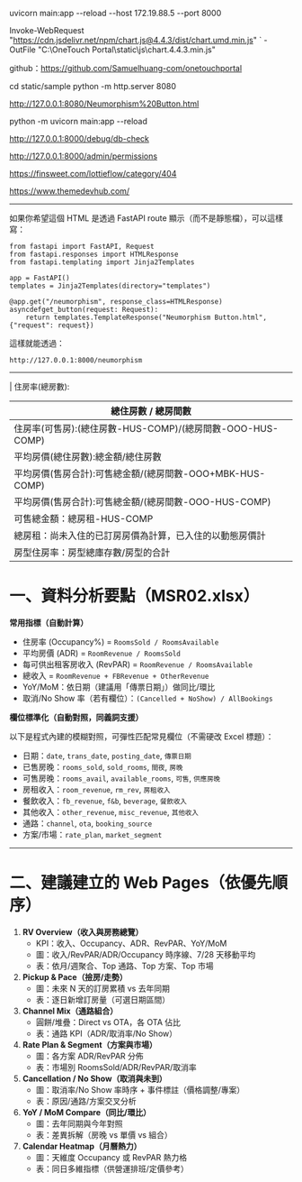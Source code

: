 uvicorn main:app --reload --host 172.19.88.5 --port 8000

Invoke-WebRequest "https://cdn.jsdelivr.net/npm/chart.js@4.4.3/dist/chart.umd.min.js" `
  -OutFile "C:\OneTouch Portal\static\js\chart.4.4.3.min.js"

github：https://github.com/Samuelhuang-com/onetouchportal

cd static/sample
python -m http.server 8080

http://127.0.0.1:8080/Neumorphism%20Button.html

python -m uvicorn main:app --reload

http://127.0.0.1:8000/debug/db-check

http://127.0.0.1:8000/admin/permissions

https://finsweet.com/lottieflow/category/404

https://www.themedevhub.com/


---

如果你希望這個 HTML 是透過 FastAPI route 顯示（而不是靜態檔），可以這樣寫：

<pre class="overflow-visible!" data-start="936" data-end="1326"><div class="contain-inline-size rounded-2xl relative bg-token-sidebar-surface-primary"><div class="sticky top-9"><div class="absolute end-0 bottom-0 flex h-9 items-center pe-2"><div class="bg-token-bg-elevated-secondary text-token-text-secondary flex items-center gap-4 rounded-sm px-2 font-sans text-xs"><span class="" data-state="closed"></span></div></div></div><div class="overflow-y-auto p-4" dir="ltr"><code class="whitespace-pre! language-python"><span><span>from</span><span> fastapi </span><span>import</span><span> FastAPI, Request
</span><span>from</span><span> fastapi.responses </span><span>import</span><span> HTMLResponse
</span><span>from</span><span> fastapi.templating </span><span>import</span><span> Jinja2Templates

app = FastAPI()
templates = Jinja2Templates(directory=</span><span>"templates"</span><span>)

</span><span>@app.get("/neumorphism"</span><span>, response_class=HTMLResponse)
</span><span>async</span><span></span><span>def</span><span></span><span>get_button</span><span>(</span><span>request: Request</span><span>):
    </span><span>return</span><span> templates.TemplateResponse(</span><span>"Neumorphism Button.html"</span><span>, {</span><span>"request"</span><span>: request})
</span></span></code></div></div></pre>

這樣就能透過：

<pre class="overflow-visible!" data-start="1336" data-end="1377"><div class="contain-inline-size rounded-2xl relative bg-token-sidebar-surface-primary"><div class="sticky top-9"><div class="absolute end-0 bottom-0 flex h-9 items-center pe-2"><div class="bg-token-bg-elevated-secondary text-token-text-secondary flex items-center gap-4 rounded-sm px-2 font-sans text-xs"><span class="" data-state="closed"></span></div></div></div><div class="overflow-y-auto p-4" dir="ltr"><code class="whitespace-pre!"><span><span>http:</span><span>//127.0.0.1:8000/neumorphism</span></span></code></div></div></pre>

---

| 住房率(總房數):

| 總住房數 / 總房間數                                        |
| ---------------------------------------------------------- |
| 住房率(可售房):(總住房數-HUS-COMP)/(總房間數-OOO-HUS-COMP) |
| 平均房價(總住房數):總金額/總住房數                         |
| 平均房價(售房合計):可售總金額/(總房間數-OOO+MBK-HUS-COMP)  |
| 平均房價(售房合計):可售總金額/(總房間數-OOO-HUS-COMP)      |
| 可售總金額：總房租-HUS-COMP                                |
| 總房租：尚未入住的已訂房房價為計算，已入住的以動態房價計   |
| 房型住房率：房型總庫存數/房型的合計                        |

# 一、資料分析要點（MSR02.xlsx）

**常用指標（自動計算）**

* 住房率 (Occupancy%) = `RoomsSold / RoomsAvailable`
* 平均房價 (ADR) = `RoomRevenue / RoomsSold`
* 每可供出租客房收入 (RevPAR) = `RoomRevenue / RoomsAvailable`
* 總收入 = `RoomRevenue + FBRevenue + OtherRevenue`
* YoY/MoM：依日期（建議用「傳票日期」）做同比/環比
* 取消/No Show 率（若有欄位）：`(Cancelled + NoShow) / AllBookings`

**欄位標準化（自動對照，同義詞支援）**

以下是程式內建的模糊對照，可彈性匹配常見欄位（不需硬改 Excel 標題）：

* 日期：`date`, `trans_date`, `posting_date`, `傳票日期`
* 已售房晚：`rooms_sold`, `sold_rooms`, `間夜`, `房晚`
* 可售房晚：`rooms_avail`, `available_rooms`, `可售`, `供應房晚`
* 房租收入：`room_revenue`, `rm_rev`, `房租收入`
* 餐飲收入：`fb_revenue`, `f&b`, `beverage`, `餐飲收入`
* 其他收入：`other_revenue`, `misc_revenue`, `其他收入`
* 通路：`channel`, `ota`, `booking_source`
* 方案/市場：`rate_plan`, `market_segment`

---

# 二、建議建立的 Web Pages（依優先順序）

1. **RV Overview（收入與房務總覽）**
   * KPI：收入、Occupancy、ADR、RevPAR、YoY/MoM
   * 圖：收入/RevPAR/ADR/Occupancy 時序線、7/28 天移動平均
   * 表：依月/週聚合、Top 通路、Top 方案、Top 市場
2. **Pickup & Pace（撿房/走勢）**
   * 圖：未來 N 天的訂房累積 vs 去年同期
   * 表：逐日新增訂房量（可選日期區間）
3. **Channel Mix（通路組合）**
   * 圓餅/堆疊：Direct vs OTA，各 OTA 佔比
   * 表：通路 KPI（ADR/取消率/No Show）
4. **Rate Plan & Segment（方案與市場）**
   * 圖：各方案 ADR/RevPAR 分佈
   * 表：市場別 RoomsSold/ADR/RevPAR/取消率
5. **Cancellation / No Show（取消與未到）**
   * 圖：取消率/No Show 率時序 + 事件標註（價格調整/專案）
   * 表：原因/通路/方案交叉分析
6. **YoY / MoM Compare（同比/環比）**
   * 圖：去年同期與今年對照
   * 表：差異拆解（房晚 vs 單價 vs 組合）
7. **Calendar Heatmap（月曆熱力）**
   * 圖：天維度 Occupancy 或 RevPAR 熱力格
   * 表：同日多維指標（供營運排班/定價參考）
